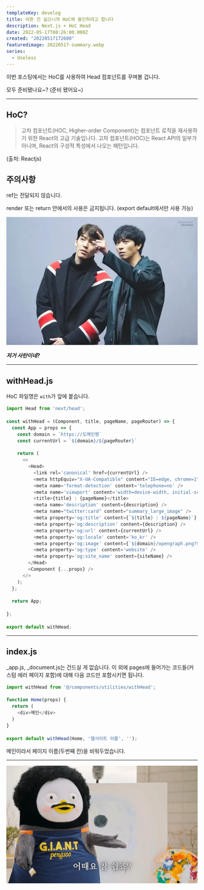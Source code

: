 ```yaml
---
templateKey: develog
title: 아픈 건 싫으니까 HoC에 올인하려고 합니다
description: Next.js + HoC Head
date: 2022-05-17T08:26:00.000Z
created: "20220517172600"
featuredimage: 20220517-summary.webp
series:
  - Useless
---
```

이번 포스팅에서는 HoC를 사용하여 Head 컴포넌트를 꾸며볼 겁니다.

모두 준비됐나요\~? (준비 됐어요\~)

- - -

## HoC?

> 고차 컴포넌트(HOC, Higher-order Component)는 컴포넌트 로직을 재사용하기 위한 React의 고급 기술입니다. 고차 컴포넌트(HOC)는 React API의 일부가 아니며, React의 구성적 특성에서 나오는 패턴입니다.

(출처: Reactjs)

## 주의사항

ref는 전달되지 않습니다.

render 또는 return 안에서의 사용은 금지됩니다. (export default에서만 사용 가능)

![](20220517-satan.webp)

***저거 사탄이네?***

- - -

## withHead.js

HoC 파일명은 `with`가 앞에 붙습니다.

```javascript
import Head from 'next/head';

const withHead = (Component, title, pageName, pageRouter) => {
  const App = props => {
    const domain = `https://도메인명`
    const currentUrl = `${domain}/${pageRouter}`

    return (
      <>
        <Head>
          <link rel='canonical' href={currentUrl} />
          <meta httpEquiv="X-UA-Compatible" content="IE=edge, chrome=1" />
          <meta name='format-detection' content='telephone=no' />
          <meta name='viewport' content='width=device-width, initial-scale=1, viewport-fit=cover' />
          <title>{title} : {pageName}</title>
          <meta name='description' content={description} />
          <meta name="twitter:card" content="summary_large_image" />
          <meta property='og:title' content={`${title} : ${pageName}`} />
          <meta property='og:description' content={description} />
          <meta property='og:url' content={currentUrl} />
          <meta property='og:locale' content='ko_kr' />
          <meta property='og:image' content={`${domain}/opengraph.png?${(Math.random() * 7).toString(7)}`} />
          <meta property='og:type' content='website' />
          <meta property='og:site_name' content={siteName} />
        </Head>
        <Component {...props} />
      </>
    );
  };

  return App;

};

export default withHead;
```

- - -

## index.js

_app.js, _document.js는 건드실 게 없습니다. 이 외에 pages에 들어가는 코드들(커스텀 에러 페이지 포함)에 대해 다음 코드만 포함시키면 됩니다.

```javascript
import withHead from '@/components/utilities/withHead';

function Home(props) {
  return (
    <div>메인</div>
  )
}

export default withHead(Home, '웹사이트 이름', '');
```

메인이라서 페이지 이름(두번째 칸)을 비워두었습니다.

- - -

![](20220517-easy.webp)